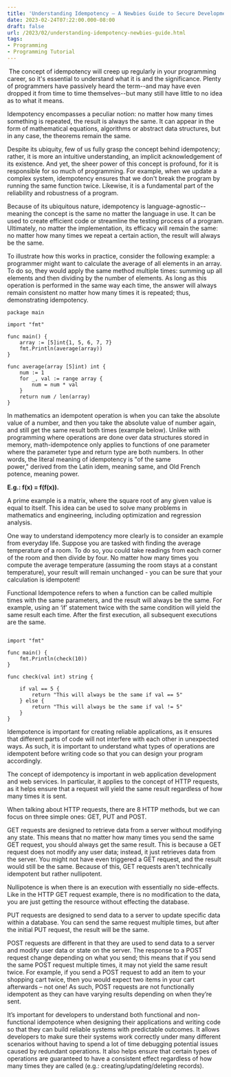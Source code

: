 ```yaml
---
title: 'Understanding Idempotency – A Newbies Guide to Secure Development'
date: 2023-02-24T07:22:00.000-08:00
draft: false
url: /2023/02/understanding-idempotency-newbies-guide.html
tags: 
- Programming
- Programming Tutorial
---
```


 The concept of idempotency will creep up regularly in your programming career, so it's essential to understand what it is and the significance. Plenty of programmers have passively heard the term--and may have even dropped it from time to time themselves--but many still have little to no idea as to what it means.

Idempotency encompasses a peculiar notion: no matter how many times something is repeated, the result is always the same. It can appear in the form of mathematical equations, algorithms or abstract data structures, but in any case, the theorems remain the same.

  

Despite its ubiquity, few of us fully grasp the concept behind idempotency; rather, it is more an intuitive understanding, an implicit acknowledgement of its existence. And yet, the sheer power of this concept is profound, for it is responsible for so much of programming. For example, when we update a complex system, idempotency ensures that we don't break the program by running the same function twice. Likewise, it is a fundamental part of the reliability and robustness of a program.

  

Because of its ubiquitous nature, idempotency is language-agnostic--meaning the concept is the same no matter the language in use. It can be used to create efficient code or streamline the testing process of a program. Ultimately, no matter the implementation, its efficacy will remain the same: no matter how many times we repeat a certain action, the result will always be the same.

  

To illustrate how this works in practice, consider the following example: a programmer might want to calculate the average of all elements in an array. To do so, they would apply the same method multiple times: summing up all elements and then dividing by the number of elements. As long as this operation is performed in the same way each time, the answer will always remain consistent no matter how many times it is repeated; thus, demonstrating idempotency.

  

```
package main

import "fmt"

func main() {
	array := [5]int{1, 5, 6, 7, 7}
	fmt.Println(average(array))
}

func average(array [5]int) int {
	num := 1
	for _, val := range array {
		num = num * val
	}
	return num / len(array)
}

```

In mathematics an idempotent operation is when you can take the absolute value of a number, and then you take the absolute value of number again, and still get the same result both times (example below). Unlike with programming where operations are done over data structures stored in memory, math-idempotence only applies to functions of one parameter where the parameter type and return type are both numbers. In other words, the literal meaning of idempotency is "of the same power," derived from the Latin idem, meaning same, and Old French potence, meaning power.

  

**E.g.: f(x) = f(f(x)).**

  

A prime example is a matrix, where the square root of any given value is equal to itself. This idea can be used to solve many problems in mathematics and engineering, including optimization and regression analysis.

  

One way to understand idempotency more clearly is to consider an example from everyday life. Suppose you are tasked with finding the average temperature of a room. To do so, you could take readings from each corner of the room and then divide by four. No matter how many times you compute the average temperature (assuming the room stays at a constant temperature), your result will remain unchanged - you can be sure that your calculation is idempotent!

  

Functional Idempotence refers to when a function can be called multiple times with the same parameters, and the result will always be the same. For example, using an ‘if’ statement twice with the same condition will yield the same result each time. After the first execution, all subsequent executions are the same.

```

import "fmt"

func main() {
	fmt.Println(check(10))
}

func check(val int) string {

	if val == 5 {
		return "This will always be the same if val == 5"
	} else {
		return "This will always be the same if val != 5"
	}
}

```

  

Idempotence is important for creating reliable applications, as it ensures that different parts of code will not interfere with each other in unexpected ways. As such, it is important to understand what types of operations are idempotent before writing code so that you can design your program accordingly.

  

The concept of idempotency is important in web application development and web services. In particular, it applies to the concept of HTTP requests, as it helps ensure that a request will yield the same result regardless of how many times it is sent.

  

When talking about HTTP requests, there are 8 HTTP methods, but we can focus on three simple ones: GET, PUT and POST.

  

GET requests are designed to retrieve data from a server without modifying any state. This means that no matter how many times you send the same GET request, you should always get the same result. This is because a GET request does not modify any user data; instead, it just retrieves data from the server. You might not have even triggered a GET request, and the result would still be the same. Because of this, GET requests aren't technically idempotent but rather nullipotent.

  

Nullipotence is when there is an execution with essentially no side-effects. Like in the HTTP GET request example, there is no modification to the data, you are just getting the resource without effecting the database.

  

PUT requests are designed to send data to a server to update specific data within a database. You can send the same request multiple times, but after the initial PUT request, the result will be the same.

  

POST requests are different in that they are used to send data to a server and modify user data or state on the server. The response to a POST request change depending on what you send; this means that if you send the same POST request multiple times, it may not yield the same result twice. For example, if you send a POST request to add an item to your shopping cart twice, then you would expect two items in your cart afterwards – not one! As such, POST requests are not functionally idempotent as they can have varying results depending on when they’re sent.

  

It’s important for developers to understand both functional and non-functional idempotence when designing their applications and writing code so that they can build reliable systems with predictable outcomes. It allows developers to make sure their systems work correctly under many different scenarios without having to spend a lot of time debugging potential issues caused by redundant operations. It also helps ensure that certain types of operations are guaranteed to have a consistent effect regardless of how many times they are called (e.g.: creating/updating/deleting records).